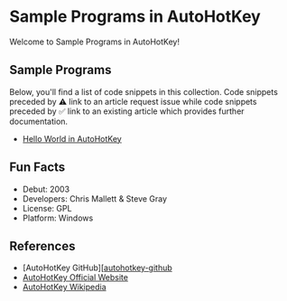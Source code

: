# Sample Programs in AutoHotKey

Welcome to Sample Programs in AutoHotKey!

## Sample Programs

Below, you'll find a list of code snippets in this collection.
Code snippets preceded by :warning: link to an article request 
issue while code snippets preceded by :white_check_mark: link
to an existing article which provides further documentation.

- [Hello World in AutoHotKey][hello-world-article-issue]

## Fun Facts

- Debut: 2003
- Developers: Chris Mallett & Steve Gray
- License: GPL
- Platform: Windows

## References

- [AutoHotKey GitHub][[autohotkey-github]
- [AutoHotKey Official Website][autohotkey-website]
- [AutoHotKey Wikipedia][autohotkey-wiki]

[autohotkey-github]: https://github.com/Lexikos/AutoHotkey_L
[autohotkey-website]: https://www.autohotkey.com/
[autohotkey-wiki]: https://en.wikipedia.org/wiki/AutoHotkey

[hello-world-article-issue]: https://github.com/TheRenegadeCoder/sample-programs-website/issues/404
